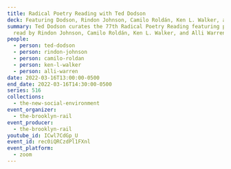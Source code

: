 ```yaml
---
title: Radical Poetry Reading with Ted Dodson
deck: Featuring Dodson, Rindon Johnson, Camilo Roldán, Ken L. Walker, and Alli Warren
summary: Ted Dodson curates the 77th Radical Poetry Reading featuring poetry
  read by Rindon Johnson, Camilo Roldán, Ken L. Walker, and Alli Warren.
people:
  - person: ted-dodson
  - person: rindon-johnson
  - person: camilo-roldan
  - person: ken-l-walker
  - person: alli-warren
date: 2022-03-16T13:00:00-0500
end_date: 2022-03-16T14:30:00-0500
series: 516
collections:
  - the-new-social-environment
event_organizer:
  - the-brooklyn-rail
event_producer:
  - the-brooklyn-rail
youtube_id: ICwl7CdGp_U
event_id: rec0iQRCzdPl1FXnl
event_platform:
  - zoom
---
```

